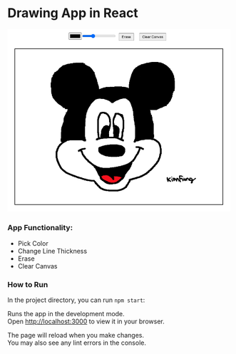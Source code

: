 # Drawing App in React

<img src="src/demo.png" alt="drawing" width="500"/>

<br>

### App Functionality:
- Pick Color
- Change Line Thickness
- Erase
- Clear Canvas


### How to Run

In the project directory, you can run `npm start`:

Runs the app in the development mode.\
Open [http://localhost:3000](http://localhost:3000) to view it in your browser.

The page will reload when you make changes.\
You may also see any lint errors in the console.